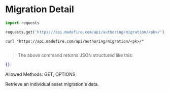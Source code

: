 # Migration Detail

```python
import requests

requests.get('https://api.madefire.com/api/authoring/migration/<pk>/')
```

```shell
curl "https://api.madefire.com/api/authoring/migration/<pk>/"
```

```javascript
```

> The above command returns JSON structured like this:

```json
{}
```

Allowed Methods: GET, OPTIONS

Retrieve an individual asset migration's data.
